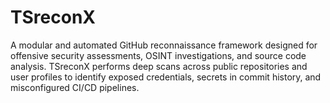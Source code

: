 # TSreconX
A modular and automated GitHub reconnaissance framework designed for offensive security assessments, OSINT investigations, and source code analysis. TSreconX performs deep scans across public repositories and user profiles to identify exposed credentials, secrets in commit history, and misconfigured CI/CD pipelines.
